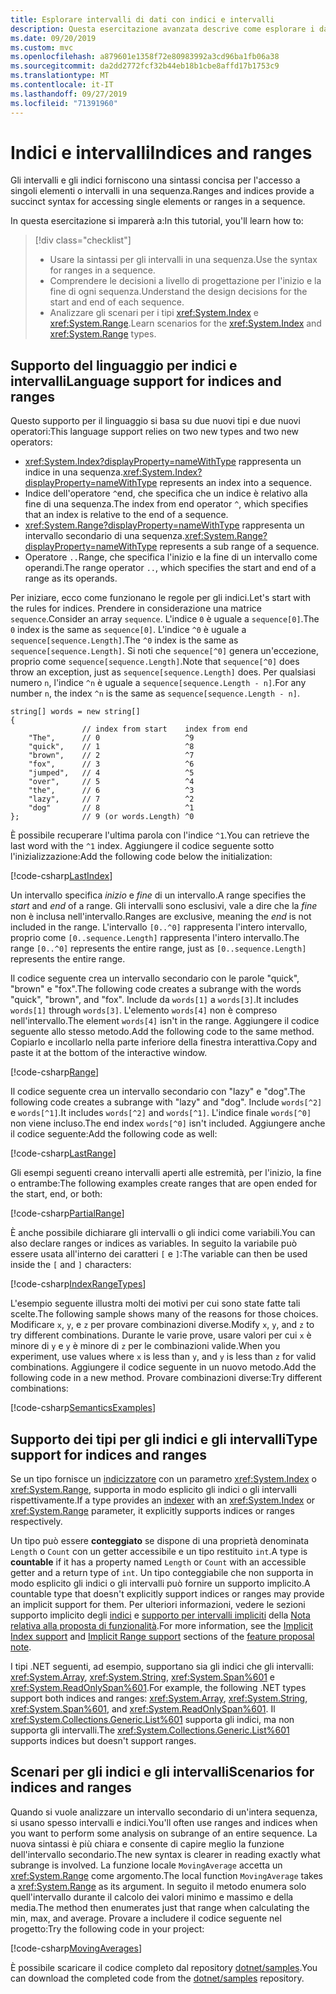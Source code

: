 ```yaml
---
title: Esplorare intervalli di dati con indici e intervalli
description: Questa esercitazione avanzata descrive come esplorare i dati usando indici e intervalli per esaminare le sezioni di un set di dati sequenziale.
ms.date: 09/20/2019
ms.custom: mvc
ms.openlocfilehash: a879601e1358f72e80983992a3cd96ba1fb06a38
ms.sourcegitcommit: da2dd2772fcf32b44eb18b1cbe8affd17b1753c9
ms.translationtype: MT
ms.contentlocale: it-IT
ms.lasthandoff: 09/27/2019
ms.locfileid: "71391960"
---
```

# <a name="indices-and-ranges"></a><span data-ttu-id="fdba6-103">Indici e intervalli</span><span class="sxs-lookup"><span data-stu-id="fdba6-103">Indices and ranges</span></span>

<span data-ttu-id="fdba6-104">Gli intervalli e gli indici forniscono una sintassi concisa per l'accesso a singoli elementi o intervalli in una sequenza.</span><span class="sxs-lookup"><span data-stu-id="fdba6-104">Ranges and indices provide a succinct syntax for accessing single elements or ranges in a sequence.</span></span>

<span data-ttu-id="fdba6-105">In questa esercitazione si imparerà a:</span><span class="sxs-lookup"><span data-stu-id="fdba6-105">In this tutorial, you'll learn how to:</span></span>

> [!div class="checklist"]
>
> - <span data-ttu-id="fdba6-106">Usare la sintassi per gli intervalli in una sequenza.</span><span class="sxs-lookup"><span data-stu-id="fdba6-106">Use the syntax for ranges in a sequence.</span></span>
> - <span data-ttu-id="fdba6-107">Comprendere le decisioni a livello di progettazione per l'inizio e la fine di ogni sequenza.</span><span class="sxs-lookup"><span data-stu-id="fdba6-107">Understand the design decisions for the start and end of each sequence.</span></span>
> - <span data-ttu-id="fdba6-108">Analizzare gli scenari per i tipi <xref:System.Index> e <xref:System.Range>.</span><span class="sxs-lookup"><span data-stu-id="fdba6-108">Learn scenarios for the <xref:System.Index> and <xref:System.Range> types.</span></span>

## <a name="language-support-for-indices-and-ranges"></a><span data-ttu-id="fdba6-109">Supporto del linguaggio per indici e intervalli</span><span class="sxs-lookup"><span data-stu-id="fdba6-109">Language support for indices and ranges</span></span>

<span data-ttu-id="fdba6-110">Questo supporto per il linguaggio si basa su due nuovi tipi e due nuovi operatori:</span><span class="sxs-lookup"><span data-stu-id="fdba6-110">This language support relies on two new types and two new operators:</span></span>

- <span data-ttu-id="fdba6-111"><xref:System.Index?displayProperty=nameWithType> rappresenta un indice in una sequenza.</span><span class="sxs-lookup"><span data-stu-id="fdba6-111"><xref:System.Index?displayProperty=nameWithType> represents an index into a sequence.</span></span>
- <span data-ttu-id="fdba6-112">Indice dell'operatore `^`end, che specifica che un indice è relativo alla fine di una sequenza.</span><span class="sxs-lookup"><span data-stu-id="fdba6-112">The index from end operator `^`, which specifies that an index is relative to the end of a sequence.</span></span>
- <span data-ttu-id="fdba6-113"><xref:System.Range?displayProperty=nameWithType> rappresenta un intervallo secondario di una sequenza.</span><span class="sxs-lookup"><span data-stu-id="fdba6-113"><xref:System.Range?displayProperty=nameWithType> represents a sub range of a sequence.</span></span>
- <span data-ttu-id="fdba6-114">Operatore `..`Range, che specifica l'inizio e la fine di un intervallo come operandi.</span><span class="sxs-lookup"><span data-stu-id="fdba6-114">The range operator `..`, which specifies the start and end of a range as its operands.</span></span>

<span data-ttu-id="fdba6-115">Per iniziare, ecco come funzionano le regole per gli indici.</span><span class="sxs-lookup"><span data-stu-id="fdba6-115">Let's start with the rules for indices.</span></span> <span data-ttu-id="fdba6-116">Prendere in considerazione una matrice `sequence`.</span><span class="sxs-lookup"><span data-stu-id="fdba6-116">Consider an array `sequence`.</span></span> <span data-ttu-id="fdba6-117">L'indice `0` è uguale a `sequence[0]`.</span><span class="sxs-lookup"><span data-stu-id="fdba6-117">The `0` index is the same as `sequence[0]`.</span></span> <span data-ttu-id="fdba6-118">L'indice `^0` è uguale a `sequence[sequence.Length]`.</span><span class="sxs-lookup"><span data-stu-id="fdba6-118">The `^0` index is the same as `sequence[sequence.Length]`.</span></span> <span data-ttu-id="fdba6-119">Si noti che `sequence[^0]` genera un'eccezione, proprio come `sequence[sequence.Length]`.</span><span class="sxs-lookup"><span data-stu-id="fdba6-119">Note that `sequence[^0]` does throw an exception, just as `sequence[sequence.Length]` does.</span></span> <span data-ttu-id="fdba6-120">Per qualsiasi numero `n`, l'indice `^n` è uguale a `sequence[sequence.Length - n]`.</span><span class="sxs-lookup"><span data-stu-id="fdba6-120">For any number `n`, the index `^n` is the same as `sequence[sequence.Length - n]`.</span></span>

```csharp-interactive
string[] words = new string[]
{
                // index from start    index from end
    "The",      // 0                   ^9
    "quick",    // 1                   ^8
    "brown",    // 2                   ^7
    "fox",      // 3                   ^6
    "jumped",   // 4                   ^5
    "over",     // 5                   ^4
    "the",      // 6                   ^3
    "lazy",     // 7                   ^2
    "dog"       // 8                   ^1
};              // 9 (or words.Length) ^0
```

<span data-ttu-id="fdba6-121">È possibile recuperare l'ultima parola con l'indice `^1`.</span><span class="sxs-lookup"><span data-stu-id="fdba6-121">You can retrieve the last word with the `^1` index.</span></span> <span data-ttu-id="fdba6-122">Aggiungere il codice seguente sotto l'inizializzazione:</span><span class="sxs-lookup"><span data-stu-id="fdba6-122">Add the following code below the initialization:</span></span>

[!code-csharp[LastIndex](~/samples/csharp/tutorials/RangesIndexes/IndicesAndRanges.cs#IndicesAndRanges_LastIndex)]

<span data-ttu-id="fdba6-123">Un intervallo specifica *inizio* e *fine* di un intervallo.</span><span class="sxs-lookup"><span data-stu-id="fdba6-123">A range specifies the *start* and *end* of a range.</span></span> <span data-ttu-id="fdba6-124">Gli intervalli sono esclusivi, vale a dire che la *fine* non è inclusa nell'intervallo.</span><span class="sxs-lookup"><span data-stu-id="fdba6-124">Ranges are exclusive, meaning the *end* is not included in the range.</span></span> <span data-ttu-id="fdba6-125">L'intervallo `[0..^0]` rappresenta l'intero intervallo, proprio come `[0..sequence.Length]` rappresenta l'intero intervallo.</span><span class="sxs-lookup"><span data-stu-id="fdba6-125">The range `[0..^0]` represents the entire range, just as `[0..sequence.Length]` represents the entire range.</span></span> 

<span data-ttu-id="fdba6-126">Il codice seguente crea un intervallo secondario con le parole "quick", "brown" e "fox".</span><span class="sxs-lookup"><span data-stu-id="fdba6-126">The following code creates a subrange with the words "quick", "brown", and "fox".</span></span> <span data-ttu-id="fdba6-127">Include da `words[1]` a `words[3]`.</span><span class="sxs-lookup"><span data-stu-id="fdba6-127">It includes `words[1]` through `words[3]`.</span></span> <span data-ttu-id="fdba6-128">L'elemento `words[4]` non è compreso nell'intervallo.</span><span class="sxs-lookup"><span data-stu-id="fdba6-128">The element `words[4]` isn't in the range.</span></span> <span data-ttu-id="fdba6-129">Aggiungere il codice seguente allo stesso metodo.</span><span class="sxs-lookup"><span data-stu-id="fdba6-129">Add the following code to the same method.</span></span> <span data-ttu-id="fdba6-130">Copiarlo e incollarlo nella parte inferiore della finestra interattiva.</span><span class="sxs-lookup"><span data-stu-id="fdba6-130">Copy and paste it at the bottom of the interactive window.</span></span>

[!code-csharp[Range](~/samples/csharp/tutorials/RangesIndexes/IndicesAndRanges.cs#IndicesAndRanges_Range)]

<span data-ttu-id="fdba6-131">Il codice seguente crea un intervallo secondario con "lazy" e "dog".</span><span class="sxs-lookup"><span data-stu-id="fdba6-131">The following code creates a subrange with "lazy" and "dog".</span></span> <span data-ttu-id="fdba6-132">Include `words[^2]` e `words[^1]`.</span><span class="sxs-lookup"><span data-stu-id="fdba6-132">It includes `words[^2]` and `words[^1]`.</span></span> <span data-ttu-id="fdba6-133">L'indice finale `words[^0]` non viene incluso.</span><span class="sxs-lookup"><span data-stu-id="fdba6-133">The end index `words[^0]` isn't included.</span></span> <span data-ttu-id="fdba6-134">Aggiungere anche il codice seguente:</span><span class="sxs-lookup"><span data-stu-id="fdba6-134">Add the following code as well:</span></span>

[!code-csharp[LastRange](~/samples/csharp/tutorials/RangesIndexes/IndicesAndRanges.cs#IndicesAndRanges_LastRange)]

<span data-ttu-id="fdba6-135">Gli esempi seguenti creano intervalli aperti alle estremità, per l'inizio, la fine o entrambe:</span><span class="sxs-lookup"><span data-stu-id="fdba6-135">The following examples create ranges that are open ended for the start, end, or both:</span></span>

[!code-csharp[PartialRange](~/samples/csharp/tutorials/RangesIndexes/IndicesAndRanges.cs#IndicesAndRanges_PartialRanges)]

<span data-ttu-id="fdba6-136">È anche possibile dichiarare gli intervalli o gli indici come variabili.</span><span class="sxs-lookup"><span data-stu-id="fdba6-136">You can also declare ranges or indices as variables.</span></span> <span data-ttu-id="fdba6-137">In seguito la variabile può essere usata all'interno dei caratteri `[` e `]`:</span><span class="sxs-lookup"><span data-stu-id="fdba6-137">The variable can then be used inside the `[` and `]` characters:</span></span>

[!code-csharp[IndexRangeTypes](~/samples/csharp/tutorials/RangesIndexes/IndicesAndRanges.cs#IndicesAndRanges_RangeIndexTypes)]

<span data-ttu-id="fdba6-138">L'esempio seguente illustra molti dei motivi per cui sono state fatte tali scelte.</span><span class="sxs-lookup"><span data-stu-id="fdba6-138">The following sample shows many of the reasons for those choices.</span></span> <span data-ttu-id="fdba6-139">Modificare `x`, `y`, e `z` per provare combinazioni diverse.</span><span class="sxs-lookup"><span data-stu-id="fdba6-139">Modify `x`, `y`, and `z` to try different combinations.</span></span> <span data-ttu-id="fdba6-140">Durante le varie prove, usare valori per cui `x` è minore di `y` e `y` è minore di `z` per le combinazioni valide.</span><span class="sxs-lookup"><span data-stu-id="fdba6-140">When you experiment, use values where `x` is less than `y`, and `y` is less than `z` for valid combinations.</span></span> <span data-ttu-id="fdba6-141">Aggiungere il codice seguente in un nuovo metodo.</span><span class="sxs-lookup"><span data-stu-id="fdba6-141">Add the following code in a new method.</span></span> <span data-ttu-id="fdba6-142">Provare combinazioni diverse:</span><span class="sxs-lookup"><span data-stu-id="fdba6-142">Try different combinations:</span></span>

[!code-csharp[SemanticsExamples](~/samples/csharp/tutorials/RangesIndexes/IndicesAndRanges.cs#IndicesAndRanges_Semantics)]

## <a name="type-support-for-indices-and-ranges"></a><span data-ttu-id="fdba6-143">Supporto dei tipi per gli indici e gli intervalli</span><span class="sxs-lookup"><span data-stu-id="fdba6-143">Type support for indices and ranges</span></span>

<span data-ttu-id="fdba6-144">Se un tipo fornisce un [indicizzatore](../programming-guide/indexers/index.md) con un parametro <xref:System.Index> o <xref:System.Range>, supporta in modo esplicito gli indici o gli intervalli rispettivamente.</span><span class="sxs-lookup"><span data-stu-id="fdba6-144">If a type provides an [indexer](../programming-guide/indexers/index.md) with an <xref:System.Index> or <xref:System.Range> parameter, it explicitly supports indices or ranges respectively.</span></span>

<span data-ttu-id="fdba6-145">Un tipo può essere **conteggiato** se dispone di una proprietà denominata `Length` o `Count` con un getter accessibile e un tipo restituito `int`.</span><span class="sxs-lookup"><span data-stu-id="fdba6-145">A type is **countable** if it has a property named `Length` or `Count` with an accessible getter and a return type of `int`.</span></span> <span data-ttu-id="fdba6-146">Un tipo conteggiabile che non supporta in modo esplicito gli indici o gli intervalli può fornire un supporto implicito.</span><span class="sxs-lookup"><span data-stu-id="fdba6-146">A countable type that doesn't explicitly support indices or ranges may provide an implicit support for them.</span></span> <span data-ttu-id="fdba6-147">Per ulteriori informazioni, vedere le sezioni supporto implicito degli [indici](~/_csharplang/proposals/csharp-8.0/ranges.md#implicit-index-support) e [supporto per intervalli impliciti](~/_csharplang/proposals/csharp-8.0/ranges.md#implicit-range-support) della [Nota relativa alla proposta di funzionalità](~/_csharplang/proposals/csharp-8.0/ranges.md).</span><span class="sxs-lookup"><span data-stu-id="fdba6-147">For more information, see the [Implicit Index support](~/_csharplang/proposals/csharp-8.0/ranges.md#implicit-index-support) and [Implicit Range support](~/_csharplang/proposals/csharp-8.0/ranges.md#implicit-range-support) sections of the [feature proposal note](~/_csharplang/proposals/csharp-8.0/ranges.md).</span></span>

<span data-ttu-id="fdba6-148">I tipi .NET seguenti, ad esempio, supportano sia gli indici che gli intervalli: <xref:System.Array>, <xref:System.String>, <xref:System.Span%601> e <xref:System.ReadOnlySpan%601>.</span><span class="sxs-lookup"><span data-stu-id="fdba6-148">For example, the following .NET types support both indices and ranges: <xref:System.Array>, <xref:System.String>, <xref:System.Span%601>, and <xref:System.ReadOnlySpan%601>.</span></span> <span data-ttu-id="fdba6-149">Il <xref:System.Collections.Generic.List%601> supporta gli indici, ma non supporta gli intervalli.</span><span class="sxs-lookup"><span data-stu-id="fdba6-149">The <xref:System.Collections.Generic.List%601> supports indices but doesn't support ranges.</span></span>

## <a name="scenarios-for-indices-and-ranges"></a><span data-ttu-id="fdba6-150">Scenari per gli indici e gli intervalli</span><span class="sxs-lookup"><span data-stu-id="fdba6-150">Scenarios for indices and ranges</span></span>

<span data-ttu-id="fdba6-151">Quando si vuole analizzare un intervallo secondario di un'intera sequenza, si usano spesso intervalli e indici.</span><span class="sxs-lookup"><span data-stu-id="fdba6-151">You'll often use ranges and indices when you want to perform some analysis on subrange of an entire sequence.</span></span> <span data-ttu-id="fdba6-152">La nuova sintassi è più chiara e consente di capire meglio la funzione dell'intervallo secondario.</span><span class="sxs-lookup"><span data-stu-id="fdba6-152">The new syntax is clearer in reading exactly what subrange is involved.</span></span> <span data-ttu-id="fdba6-153">La funzione locale `MovingAverage` accetta un <xref:System.Range> come argomento.</span><span class="sxs-lookup"><span data-stu-id="fdba6-153">The local function `MovingAverage` takes a <xref:System.Range> as its argument.</span></span> <span data-ttu-id="fdba6-154">In seguito il metodo enumera solo quell'intervallo durante il calcolo dei valori minimo e massimo e della media.</span><span class="sxs-lookup"><span data-stu-id="fdba6-154">The method then enumerates just that range when calculating the min, max, and average.</span></span> <span data-ttu-id="fdba6-155">Provare a includere il codice seguente nel progetto:</span><span class="sxs-lookup"><span data-stu-id="fdba6-155">Try the following code in your project:</span></span>

[!code-csharp[MovingAverages](~/samples/csharp/tutorials/RangesIndexes/IndicesAndRanges.cs#IndicesAndRanges_MovingAverage)]

<span data-ttu-id="fdba6-156">È possibile scaricare il codice completo dal repository [dotnet/samples](https://github.com/dotnet/samples/tree/master/csharp/tutorials/RangesIndexes).</span><span class="sxs-lookup"><span data-stu-id="fdba6-156">You can download the completed code from the [dotnet/samples](https://github.com/dotnet/samples/tree/master/csharp/tutorials/RangesIndexes) repository.</span></span>
